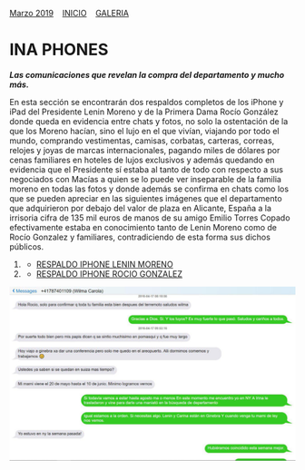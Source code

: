 [Marzo 2019](http://inapapers.org)&nbsp;&nbsp;&nbsp;&nbsp;[INICIO](http://inapapers.org/index.html)&nbsp;&nbsp;&nbsp;&nbsp;[GALERIA](http://inapapers.org/galeria.html)

# INA PHONES

***Las comunicaciones que revelan la compra del departamento y mucho más.***

En esta sección se encontrarán dos respaldos completos de los iPhone y iPad del Presidente Lenin Moreno y de la Primera Dama Rocío González donde queda en evidencia entre chats y fotos, no solo la ostentación de la que los Moreno hacían, sino el lujo en el que vivían, viajando por todo el mundo, comprando vestimentas, camisas, corbatas, carteras, correas, relojes y joyas de marcas internacionales, pagando miles de dólares por cenas familiares en hoteles de lujos exclusivos y además quedando en evidencia que el Presidente sí estaba al tanto de todo con respecto a sus negociados con Macías a quien se lo puede ver inseparable de la familia moreno en todas las fotos y donde además se confirma en chats como los que se pueden apreciar en las siguientes imágenes que el departamento que adquirieron por debajo del valor de plaza en Alicante, España a la irrisoria cifra de 135 mil euros de manos de su amigo Emilio Torres Copado efectivamente estaba en conocimiento tanto de Lenin Moreno como de Rocío Gonzalez y familiares, contradiciendo de esta forma sus dichos públicos.

1. - [RESPALDO IPHONE LENIN MORENO](http://inapapers.org/iPhone-Lenin)
2. - [RESPALDO IPHONE ROCIO GONZALEZ](http://inapapers.org/iPhone-Rocio)

![wp1](img/wp1.jpg)
